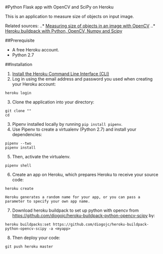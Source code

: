 #Python Flask app with OpenCV and SciPy on Heroku

This is an application to measure size of objects on input image.

Related sources:
..* [Measuring size of objects in an image with OpenCV](https://www.pyimagesearch.com/2016/03/28/measuring-size-of-objects-in-an-image-with-opencv/)
..* [Heroku buildpack with Python, OpenCV, Numpy and Scipy](https://github.com/diogojc/heroku-buildpack-python-opencv-scipy)

##Prerequisite
- A free Heroku account.
- Python 2.7


##Installation
1. [Install the Heroku Command Line Interface (CLI)](https://devcenter.heroku.com/articles/getting-started-with-python#set-up)
2. Log in using the email address and password you used when creating your Heroku account:
```
heroku login
```
3. Clone the application into your directory:
```
git clone ""
cd
``` 
3. Pipenv installed locally by running `pip install pipenv`.
4. Use Pipenv to create a virtualenv (Python 2.7) and install your dependencies:
```
pipenv --two
pipenv install
```
5. Then, activate the virtualenv.
```
pipenv shell
```
6. Create an app on Heroku, which prepares Heroku to receive your source code:
```
heroku create
```
	Heroku generates a random name for your app, or you can pass a parameter to specify your own app name.
7. Download heroku buildpack to set up python with opencv from https://github.com/diogojc/heroku-buildpack-python-opencv-scipy by:
```
heroku buildpacks:set https://github.com/diogojc/heroku-buildpack-python-opencv-scipy -a <myapp>
```
8. Then deploy your code:
```
git push heroku master
```

